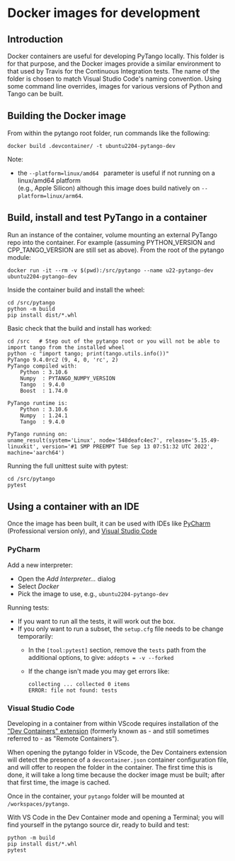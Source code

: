 # Docker images for development

## Introduction

Docker containers are useful for developing PyTango locally.  This folder is for that purpose, and
the Docker images provide a similar environment to that used by Travis for the Continuous Integration
tests.  The name of the folder is chosen to match Visual Studio Code's naming convention.
Using some command line overrides, images for various versions of Python and Tango can be built.

## Building the Docker image

From within the pytango root folder, run commands like the following:

```shell script
docker build .devcontainer/ -t ubuntu2204-pytango-dev
```

Note: 
- the `--platform=linux/amd64 ` parameter is useful if not running on a linux/amd64 platform  
  (e.g., Apple Silicon) although this image does build natively on `--platform=linux/arm64`.

## Build, install and test PyTango in a container

Run an instance of the container, volume mounting an external PyTango repo into the container.  For example
(assuming PYTHON_VERSION and CPP_TANGO_VERSION are still set as above). From the root of the pytango module:

```shell script
docker run -it --rm -v $(pwd):/src/pytango --name u22-pytango-dev ubuntu2204-pytango-dev
```

Inside the container build and install the wheel:

```shell script
cd /src/pytango
python -m build
pip install dist/*.whl
```

Basic check that the build and install has worked:
```shell
cd /src   # Step out of the pytango root or you will not be able to import tango from the installed wheel
python -c "import tango; print(tango.utils.info())"
PyTango 9.4.0rc2 (9, 4, 0, 'rc', 2)
PyTango compiled with:
    Python : 3.10.6
    Numpy  : PYTANGO_NUMPY_VERSION
    Tango  : 9.4.0
    Boost  : 1.74.0

PyTango runtime is:
    Python : 3.10.6
    Numpy  : 1.24.1
    Tango  : 9.4.0

PyTango running on:
uname_result(system='Linux', node='548deafc4ec7', release='5.15.49-linuxkit', version='#1 SMP PREEMPT Tue Sep 13 07:51:32 UTC 2022', machine='aarch64')
```

Running the full unittest suite with pytest:
```shell
cd /src/pytango
pytest
```

## Using a container with an IDE

Once the image has been built, it can be used with IDEs like
[PyCharm](https://www.jetbrains.com/help/pycharm/using-docker-as-a-remote-interpreter.html#config-docker)
(Professional version only), and
[Visual Studio Code](https://code.visualstudio.com/docs/remote/containers)

### PyCharm

Add a new interpreter:

- Open the _Add Interpreter..._ dialog
- Select _Docker_
- Pick the image to use, e.g., `ubuntu2204-pytango-dev`

Running tests:

- If you want to run all the tests, it will work out the box.
- If you only want to run a subset, the `setup.cfg` file needs to be change temporarily:
  - In the `[tool:pytest]` section, remove the `tests` path from the additional options, to give:
     `addopts = -v --forked`
  - If the change isn't made you may get errors like:

    ```
    collecting ... collected 0 items
    ERROR: file not found: tests
    ```

### Visual Studio Code

Developing in a container from within VScode requires installation of the 
["Dev Containers" extension](https://marketplace.visualstudio.com/items?itemName=ms-vscode-remote.remote-containers)
(formerly known as - and still sometimes referred to - as "Remote Containers").

When opening the pytango folder in VScode, the Dev Containers extension will detect the presence of a `devcontainer.json` container configuration file, and will offer to reopen the folder in the container. The first time this is done, it will take a long time because the docker image must be built; after that first time, the image is cached.

Once in the container, your `pytango` folder will be mounted at `/workspaces/pytango`.

With VS Code in the Dev Container mode and opening a Terminal; you will find yourself in the pytango source dir, ready to build and test:

```shell script
python -m build
pip install dist/*.whl
pytest
```